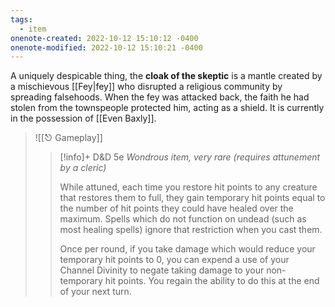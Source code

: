 ```yaml
---
tags:
  - item
onenote-created: 2022-10-12 15:10:12 -0400
onenote-modified: 2022-10-12 15:10:21 -0400
---
```

A uniquely despicable thing, the **cloak of the skeptic** is a mantle created by a mischievous [[Fey|fey]] who disrupted a religious community by spreading falsehoods. When the fey was attacked back, the faith he had stolen from the townspeople protected him, acting as a shield. It is currently in the possession of [[Even Baxly]].

>![[⎋ Gameplay]]
>>[!info]+ D&D 5e
>>*Wondrous item, very rare (requires attunement by a cleric)*
>>
>>While attuned, each time you restore hit points to any creature that restores them to full, they gain temporary hit points equal to the number of hit points they could have healed over the maximum. Spells which do not function on undead (such as most healing spells) ignore that restriction when you cast them.
>> 
>> Once per round, if you take damage which would reduce your temporary hit points to 0, you can expend a use of your Channel Divinity to negate taking damage to your non-temporary hit points. You regain the ability to do this at the end of your next turn.
